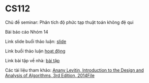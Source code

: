 
# CS112
Chủ đề seminar: Phân tích độ phức tạp thuật toán không đệ qui

Bài báo cáo Nhóm 14

Link slide buổi thảo luận: [slide](https://github.com/NgTien-Dat-20521172/CS112/blob/main/Ph%C3%A2n-t%C3%ADch-thu%E1%BA%ADt-to%C3%A1n-kh%C3%B4ng-%C4%91%E1%BB%87-quy.pptx)

Link buổi thảo luận [hoạt động](https://docs.google.com/spreadsheets/d/1IZO_lg0nGGMb_3zQnVSsznQ5776ZGzpwtyMSsfjhDkQ/edit#gid=883120267)

Link bài tập về nhà: [bài tập](https://github.com/NgTien-Dat-20521172/CS112/blob/main/BTVN14.docx)

Các tài liệu tham khảo: [Anany Levitin, Introduction to the Design and Analysis of Algorithms, 3rd Edition, 2014File](https://courses.uit.edu.vn/mod/resource/view.php?id=161028)

